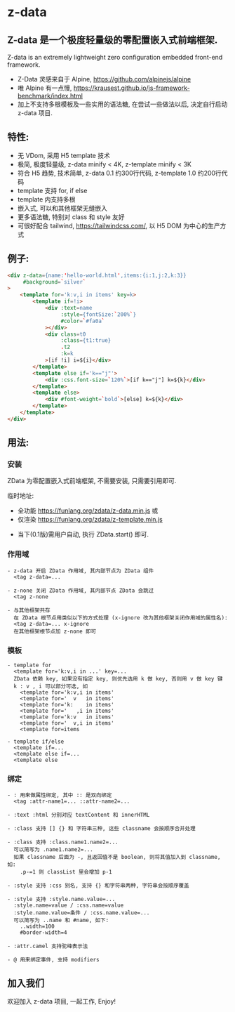 # z-data


## Z-data 是一个极度轻量级的零配置嵌入式前端框架.
Z-data is an extremely lightweight zero configuration embedded front-end framework.

- Z-Data 灵感来自于 Alpine, https://github.com/alpinejs/alpine
- 唯 Alpine 有一点慢, https://krausest.github.io/js-framework-benchmark/index.html
- 加上不支持多根模板及一些实用的语法糖, 在尝试一些做法以后, 决定自行启动 z-data 项目.

## 特性:

- 无 VDom, 采用 H5 template 技术
- 极简, 极度轻量级, z-data minify < 4K, z-template minify < 3K
- 符合 H5 趋势, 技术简单, z-data 0.1 约300行代码, z-template 1.0 约200行代码
- template 支持 for, if else
- template 内支持多根
- 嵌入式, 可以和其他框架无缝嵌入
- 更多语法糖, 特别对 class 和 style 友好
- 可很好配合 tailwind, https://tailwindcss.com/, 以 H5 DOM 为中心的生产方式

## 例子:

```html
<div z-data={name:'hello-world.html',items:{i:1,j:2,k:3}}
     #background=`silver`
>
    <template for='k:v,i in items' key=k>
        <template if=!i>
            <div :text=name
                 :style={fontSize:`200%`}
                 #color=`#fa0a`
            ></div>
            <div class=t0
                 :class={t1:true}
                 .t2
                 :k=k
            >[if !i] i=${i}</div>
        </template>
        <template else if='k=="j"'>
            <div :css.font-size=`120%`>[if k=="j"] k=${k}</div>
        </template>
        <template else>
            <div #font-weight=`bold`>[else] k=${k}</div>
        </template>
    </template>
</div>
```

## 用法:

### 安装

ZData 为零配置嵌入式前端框架, 不需要安装, 只需要引用即可.

临时地址:
- 全功能  https://funlang.org/zdata/z-data.min.js
或
- 仅渲染  https://funlang.org/zdata/z-template.min.js

* 当下(0.1版)需用户自动, 执行 ZData.start() 即可.

### 作用域
    - z-data 开启 ZData 作用域, 其内部节点为 ZData 组件
      <tag z-data=...

    - z-none 关闭 ZData 作用域, 其内部节点 ZData 会跳过
      <tag z-none

    - 与其他框架共存
      在 ZData 根节点用类似以下的方式处理 (x-ignore 改为其他框架关闭作用域的属性名):
      <tag z-data=... x-ignore
      在其他框架根节点加 z-none 即可

### 模板
    - template for
      <template for='k:v,i in ...' key=...
      ZData 依赖 key, 如果没有指定 key, 则优先选用 k 做 key, 否则用 v 做 key 键
      k : v , i 可以部分可选, 如
        <template for='k:v,i in items'
        <template for='  v   in items'
        <template for='k:    in items'
        <template for='   ,i in items'
        <template for='k:v   in items'
        <template for='  v,i in items'
        <template for=items

    - template if/else
      <template if=...
      <template else if=...
      <template else

### 绑定
    - : 用来做属性绑定, 其中 :: 是双向绑定
      <tag :attr-name1=... ::attr-name2=...

    - :text :html 分别对应 textContent 和 innerHTML

    - :class 支持 [] {} 和 字符串三种, 这些 classname 会按顺序合并处理

    - :class 支持 :class.name1.name2=...
      可以简写为 .name1.name2=...
      如果 classname 后面为 -, 且返回值不是 boolean, 则将其值加入到 classname, 如:
        .p-=1 则 classList 里会增加 p-1

    - :style 支持 :css 别名, 支持 {} 和字符串两种, 字符串会按顺序覆盖

    - :style 支持 :style.name.value=...
      :style.name=value / :css.name=value
      :style.name.value=条件 / :css.name.value=...
      可以简写为 ..name 和 #name, 如下:
        ..width=100
        #border-width=4

    - :attr.camel 支持驼峰表示法

    - @ 用来绑定事件, 支持 modifiers

## 加入我们

欢迎加入 z-data 项目, 一起工作, Enjoy!
